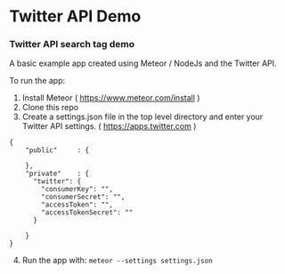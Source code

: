 # Twitter API Demo
### Twitter API search tag demo

A basic example app created using Meteor / NodeJs and the Twitter API.

To run the app:

1) Install Meteor ( https://www.meteor.com/install )
2) Clone this repo
3) Create a settings.json file in the top level directory and enter your Twitter API settings. ( https://apps.twitter.com )
```
{
    "public"     : {

    },
    "private"    : {
      "twitter": {
        "consumerKey": "",
        "consumerSecret": "",
        "accessToken": "",
        "accessTokenSecret": ""
      }

    }
}
```
4) Run the app with: ```meteor --settings settings.json```
